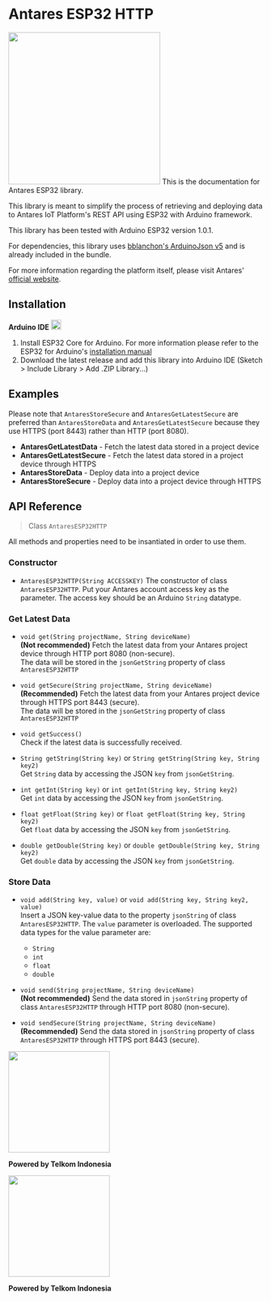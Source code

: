 # Antares ESP32 HTTP  
<img src="http://i64.tinypic.com/2gsmuxc.jpg" width="300">  
This is the documentation for Antares ESP32 library.  

This library is meant to simplify the process of retrieving and deploying data to Antares IoT Platform's REST API using ESP32 with Arduino framework.  

This library has been tested with Arduino ESP32 version 1.0.1.

For dependencies, this library uses [bblanchon's ArduinoJson v5](https://github.com/bblanchon/ArduinoJson) and is already included in the bundle.    

For more information regarding the platform itself, please visit Antares' [official website](https://antares.id/).

## Installation  
**Arduino IDE** <img src="https://camo.githubusercontent.com/647cefc4a331bc5ab2a760d3c731b9d0b3f1259b/68747470733a2f2f7777772e61726475696e6f2e63632f66617669636f6e2e69636f" width="20">  
1. Install ESP32 Core for Arduino. For more information please refer to the ESP32 for Arduino's [installation manual](https://github.com/espressif/arduino-esp32/blob/master/docs/arduino-ide/boards_manager.md)
2. Download the latest release and add this library into Arduino IDE (Sketch > Include Library > Add .ZIP Library...)  

## Examples
Please note that `AntaresStoreSecure` and `AntaresGetLatestSecure` are preferred than `AntaresStoreData` and `AntaresGetLatestSecure` because they use HTTPS (port 8443) rather than HTTP (port 8080).  

* **AntaresGetLatestData** - Fetch the latest data stored in a project device
* **AntaresGetLatestSecure** - Fetch the latest data stored in a project device through HTTPS  
* **AntaresStoreData** - Deploy data into a project device
* **AntaresStoreSecure** - Deploy data into a project device through HTTPS  

## API Reference

> Class `AntaresESP32HTTP`  

All methods and properties need to be insantiated in order to use them.

### Constructor
* `AntaresESP32HTTP(String ACCESSKEY)`
The constructor of class `AntaresESP32HTTP`. Put your Antares account access key as the parameter. The access key should be an Arduino `String` datatype.

### Get Latest Data
* `void get(String projectName, String deviceName)`  
**(Not recommended)** Fetch the latest data from your Antares project device through HTTP port 8080 (non-secure).   
The data will be stored in the `jsonGetString` property of class `AntaresESP32HTTP`  

* `void getSecure(String projectName, String deviceName)`  
**(Recommended)** Fetch the latest data from your Antares project device through HTTPS port 8443 (secure).   
The data will be stored in the `jsonGetString` property of class `AntaresESP32HTTP`  

* `void getSuccess()`  
Check if the latest data is successfully received.

* `String getString(String key)` or `String getString(String key, String key2)`     
Get `String` data by accessing the JSON `key` from `jsonGetString`.  

* `int getInt(String key)` or `int getInt(String key, String key2)`  
Get `int` data by accessing the JSON `key` from `jsonGetString`.  

* `float getFloat(String key)` or `float getFloat(String key, String key2)`  
Get `float` data by accessing the JSON `key` from `jsonGetString`.  

* `double getDouble(String key)` or `double getDouble(String key, String key2)`  
Get `double` data by accessing the JSON `key` from `jsonGetString`.  

### Store Data
* `void add(String key, value)` or `void add(String key, String key2, value)`   
Insert a JSON key-value data to the property `jsonString` of class `AntaresESP32HTTP`. The `value` parameter is overloaded. The supported data types for the value parameter are:
    * `String`
    * `int`
    * `float`
    * `double`  

* `void send(String projectName, String deviceName)`    
**(Not recommended)** Send the data stored in `jsonString` property of class `AntaresESP32HTTP` through HTTP port 8080 (non-secure).  

* `void sendSecure(String projectName, String deviceName)`  
**(Recommended)** Send the data stored in `jsonString` property of class `AntaresESP32HTTP` through HTTPS port 8443 (secure).  

<img src="https://upload.wikimedia.org/wikipedia/id/thumb/c/c4/Telkom_Indonesia_2013.svg/1200px-Telkom_Indonesia_2013.svg.png" width="200">  

**Powered by Telkom Indonesia**  

<img src="https://upload.wikimedia.org/wikipedia/id/thumb/c/c4/Telkom_Indonesia_2013.svg/1200px-Telkom_Indonesia_2013.svg.png" width="200">  

**Powered by Telkom Indonesia**  
